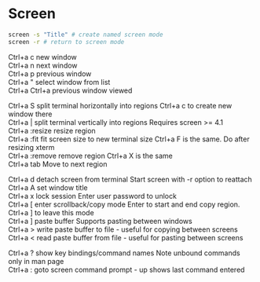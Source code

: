 # Screen  
```sh  
screen -s "Title" # create named screen mode  
screen -r # return to screen mode  
```   
Ctrl+a c	new window	   
Ctrl+a n	next window  
Ctrl+a p	previous window  
Ctrl+a "	select window from list  
Ctrl+a Ctrl+a	previous window viewed	   
 	 	   
Ctrl+a S	split terminal horizontally into regions	Ctrl+a c to create new window there  
Ctrl+a |	split terminal vertically into regions	Requires screen >= 4.1  
Ctrl+a :resize	resize region	   
Ctrl+a :fit	fit screen size to new terminal size	Ctrl+a F is the same. Do after resizing xterm  
Ctrl+a :remove	remove region	Ctrl+a X is the same  
Ctrl+a tab	Move to next region	   
 	 	   
Ctrl+a d	detach screen from terminal	Start screen with -r option to reattach  
Ctrl+a A	set window title	   
Ctrl+a x	lock session	Enter user password to unlock  
Ctrl+a [	enter scrollback/copy mode	Enter to start and end copy region. Ctrl+a ] to leave this mode  
Ctrl+a ]	paste buffer	Supports pasting between windows  
Ctrl+a >	write paste buffer to file - useful for copying between screens  
Ctrl+a <	read paste buffer from file - useful for pasting between screens  
 	 	   
Ctrl+a ?	show key bindings/command names	Note unbound commands only in man page  
Ctrl+a :	goto screen command prompt - up shows last command entered